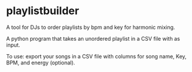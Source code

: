 # playlistbuilder
A tool for DJs to order playlists by bpm and key for harmonic mixing. 

A python program that takes an unordered playlist in a CSV file with  as input. 

To use: export your songs in a CSV file with columns for song name, Key, BPM, and energy (optional). 
